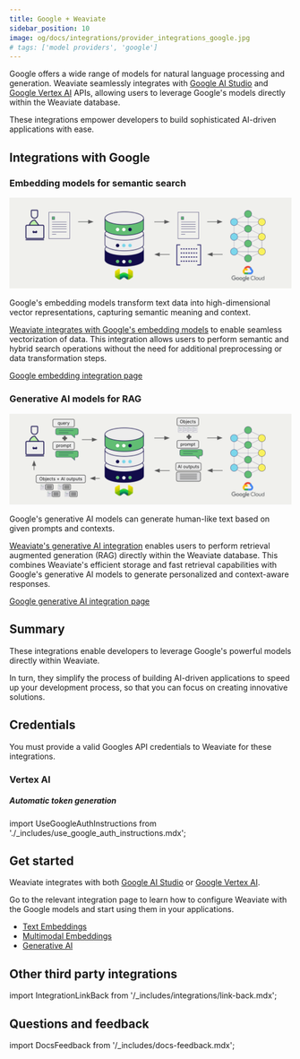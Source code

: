```yaml
---
title: Google + Weaviate
sidebar_position: 10
image: og/docs/integrations/provider_integrations_google.jpg
# tags: ['model providers', 'google']
---
```


<!-- Note: for images, use https://docs.google.com/presentation/d/15opIcJuaIjEEcs_1Zm8B6pccox2p7_MHSjCnRv4dPfU/edit?usp=sharing -->

Google offers a wide range of models for natural language processing and generation. Weaviate seamlessly integrates with [Google AI Studio](https://ai.google.dev/?utm_source=weaviate&utm_medium=referral&utm_campaign=partnerships&utm_content=) and [Google Vertex AI](https://cloud.google.com/vertex-ai) APIs, allowing users to leverage Google's models directly within the Weaviate database.

These integrations empower developers to build sophisticated AI-driven applications with ease.

## Integrations with Google

### Embedding models for semantic search

![Embedding integration illustration](../_includes/integration_google_embedding.png)

Google's embedding models transform text data into high-dimensional vector representations, capturing semantic meaning and context.

[Weaviate integrates with Google's embedding models](./embeddings.md) to enable seamless vectorization of data. This integration allows users to perform semantic and hybrid search operations without the need for additional preprocessing or data transformation steps.

[Google embedding integration page](./embeddings.md)

### Generative AI models for RAG

![Single prompt RAG integration generates individual outputs per search result](../_includes/integration_google_rag_single.png)

Google's generative AI models can generate human-like text based on given prompts and contexts.

[Weaviate's generative AI integration](./generative.md) enables users to perform retrieval augmented generation (RAG) directly within the Weaviate database. This combines Weaviate's efficient storage and fast retrieval capabilities with Google's generative AI models to generate personalized and context-aware responses.

[Google generative AI integration page](./generative.md)

## Summary

These integrations enable developers to leverage Google's powerful models directly within Weaviate.

In turn, they simplify the process of building AI-driven applications to speed up your development process, so that you can focus on creating innovative solutions.

## Credentials

You must provide a valid Googles API credentials to Weaviate for these integrations.

### Vertex AI

##### Automatic token generation

import UseGoogleAuthInstructions from './_includes/use_google_auth_instructions.mdx';

<UseGoogleAuthInstructions/>

## Get started

Weaviate integrates with both [Google AI Studio](https://aistudio.google.com/app/apikey/?utm_source=weaviate&utm_medium=referral&utm_campaign=partnerships&utm_content=) or [Google Vertex AI](https://cloud.google.com/vertex-ai).

Go to the relevant integration page to learn how to configure Weaviate with the Google models and start using them in your applications.

- [Text Embeddings](./embeddings.md)
- [Multimodal Embeddings](./embeddings-multimodal.md)
- [Generative AI](./generative.md)

## Other third party integrations

import IntegrationLinkBack from '/_includes/integrations/link-back.mdx';

<IntegrationLinkBack/>

## Questions and feedback

import DocsFeedback from '/_includes/docs-feedback.mdx';

<DocsFeedback/>
